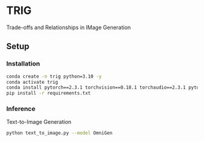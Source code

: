 # TRIG
Trade-offs and Relationships in IMage Generation



## Setup
### Installation
```bash
conda create -n trig python=3.10 -y
conda activate trig
conda install pytorch==2.3.1 torchvision==0.18.1 torchaudio==2.3.1 pytorch-cuda=11.8 -c pytorch -c nvidia
pip install -r requirements.txt
```

### Inference
Text-to-Image Generation
```bash
python text_to_image.py --model OmniGen
```


